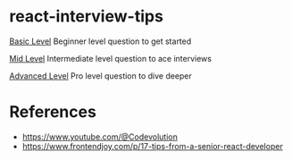 # react-interview-tips

[Basic Level](https://github.com/imyrups/interview-tips/blob/main/react/basic-level.md) Beginner level question to get started

[Mid Level](https://github.com/imyrups/interview-tips/blob/main/react/mid-level.md) Intermediate level question to ace interviews

[Advanced Level](https://github.com/imyrups/interview-tips/blob/main/react/advanced-level.md) Pro level question to dive deeper


# References
- https://www.youtube.com/@Codevolution
- https://www.frontendjoy.com/p/17-tips-from-a-senior-react-developer
